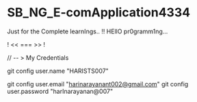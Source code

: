 # SB_NG_E-comApplication4334
Just for the Complete learnIngs.. !!
HEllO pr0gramm1ng...  

! << === >> !

// -- > My Credentials

git config user.name "HARISTS007"

git config user.email "harinarayanant002@gmail.com"
git config user.password "harInarayanan@007"